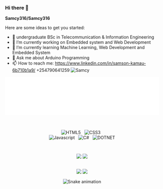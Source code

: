 ### Hi there 👋


**Samcy316/Samcy316** 

Here are some ideas to get you started:
- 🔭 undergraduate BSc in Telecommunication & Information Engineering 
- 🔭 I’m currently working on Embedded system and Web Development
- 🌱 I’m currently learning Machine Learning, Web Development and Embedded System
- 💬 Ask me about Arduino Programming
- 📫 How to reach me: https://www.linkedin.com/in/samson-kamau-6b710b1a9/
      +254790641259
      <img src="https://github-readme-stats.vercel.app/api?username=Samcy316&show_icons=true&theme=tokyonight&count_private=true&show_icons=true&hide_title=true&include_all_commits=true"  alt="Samcy" /> </p>


<p align="center">
<img src="header.svg" />
</p>

&nbsp;

<div align="center">
  
![HTML5](https://img.shields.io/badge/HTML5-00008b?style=for-the-badge&logo=html5&logoColor=ff6216)
&nbsp;
![CSS3](https://img.shields.io/badge/CSS3-00008b?style=for-the-badge&logo=css3&logoColor=007fff)
&nbsp;  
![Javascript](https://img.shields.io/badge/JavaScript-00008b?style=for-the-badge&logo=javascript&logoColor=fffb27)
&nbsp;
![C#](https://img.shields.io/badge/C%23-00008b?style=for-the-badge&logo=csharp&logoColor=6fcf00)
&nbsp;
![DOTNET](https://img.shields.io/badge/.NET-00008b?style=for-the-badge&logo=dotnet&logoColor=8c00ca)

&nbsp;

<img height="180em" src="https://github-readme-stats.vercel.app/api?username=Samcy316&show_icons=true&theme=github_dark&include_all_commits=true&count_private=true"/>
<img height="180em" src="https://github-readme-stats.vercel.app/api/top-langs/?username=Samcy316&layout=compact&langs_count=7&theme=github_dark"/>

  
<br />
<br /> 
  
<a href="" target="_blank"><img src="https://img.shields.io/badge/-Instagram-00008b?style=for-the-badge&logo=instagram&logoColor=white" target="_blank"></a>
<a href="https://www.linkedin.com/in/samson-kamau-6b710b1a9/" target="_blank"><img src="https://img.shields.io/badge/-LinkedIn-00008b?style=for-the-badge&logo=linkedin&logoColor=white" target="_blank"></a> 
 
![Snake animation](https://github.com/Samcy316/Samcy316/blob/output/github-contribution-grid-snake.svg)
 
  
</div>








